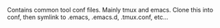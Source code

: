Contains common tool conf files.  Mainly tmux and emacs.  Clone this into conf, then symlink to .emacs, .emacs.d, .tmux.conf, etc...
